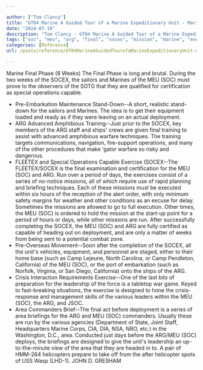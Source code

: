 ```yaml
---

author: ["Tom Clancy"]
title: "GT04 Marine A Guided Tour of a Marine Expeditionary Unit - Marine_split_137.html"
date: "2024-07-19"
description: "Tom Clancy - GT04 Marine A Guided Tour of a Marine Expeditionary Unit"
tags: ["soc", "meu", "arg", "final", "socex", "mission", "marine", "exercise", "area", "week", "operation", "capable", "deployment", "training", "run", "day", "briefing", "phase", "sailor", "must", "certification", "special", "equipment", "advanced", "amphibious"]
categories: [Reference]
url: /posts/reference/GT04MarineAGuidedTourofaMarineExpeditionaryUnit-marinesplit137html

---
```



Marine
Final Phase (8 Weeks)
The Final Phase is long and brutal. During the two weeks of the SOCEX, the sailors and Marines of the MEU (SOC) must prove to the observers of the SOTG that they are qualified for certification as special operations capable.
* Pre-Embarkation Maintenance Stand-Down--A short, realistic stand-down for the sailors and Marines. The idea is to get their equipment loaded and ready as if they were leaving on an actual deployment.
* ARG Advanced Amphibious Training--Just prior to the SOCEX, key members of the ARG staff and ships' crews are given final training to assist with advanced amphibious warfare techniques. The training targets communications, navigation, fire-support operations, and many of the other procedures that make 'gator warfare so risky and dangerous.
* FLEETEX and Special Operations Capable Exercise (SOCEX--The FLEETEX/SOCEX is the final examination and certification for the MEU (SOC) and ARG. Run over a period of days, the exercises consist of a series of no-notice missions, all of which require use of rapid planning and briefing techniques. Each of these missions must be executed within six hours of the reception of the alert order, with only minimum safety margins for weather and other conditions as an excuse for delay. Sometimes the missions are allowed to go to full execution. Other times, the MEU (SOC) is ordered to hold the mission at the start-up point for a period of hours or days, while other missions are run. After successfully completing the SOCEX, the MEU (SOC) and ARG are fully certified as capable of heading out on deployment, and are only a matter of weeks from being sent to a potential combat zone.
* Pre-Overseas Movement--Soon after the completion of the SOCEX, all the unit's vehicles, equipment, and personnel are staged, either to their home base (such as Camp Lejeune, North Carolina, or Camp Pendleton, California) of the MEU (SOC), or the port of embarkation (such as Norfolk, Virginia, or San Diego, California) onto the ships of the ARG.
* Crisis Interaction Requirements Exercise--One of the last bits of preparation for the leadership of the force is a tabletop war game. Keyed to fast-breaking situations, the exercise is designed to hone the crisis-response and management skills of the various leaders within the MEU (SOC), the ARG, and JSOC.
* Area Commanders Brief--The final act before deployment is a series of area briefings for the ARG and MEU (SOC) commanders. Usually these are run by the various agencies (Department of State, Joint Staff, Headquarters Marine Corps, CIA, DIA, NSA, NRO, etc.) in the Washington, D.C., area. Conducted just days before the ARG/MEU (SOC) deploys, the briefings are designed to give the unit's leadership an up-to-the-minute view of the area that they are headed in to.
A pair of HMM-264 helicopters prepare to take off from the after helicopter spots of USS Wasp (LHD-1).
JOHN D. GRESHAM
